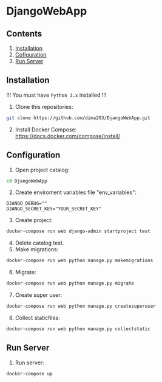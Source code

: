 # DjangoWebApp

## Contents

1. [Installation](#Installation)       
2. [Cofiguration](#Configuration)   
3. [Run Server](#RunServer)

## <a name="Installation"></a> Installation

!!! You must have `Python 3.x` installed !!! 

1. Clone this repositories:    
```bash
git clone https://github.com/dima203/DjangoWebApp.git
```
2. Install Docker Compose:    
    https://docs.docker.com/compose/install/

## <a name="Configuration"></a> Configuration   

1. Open project catalog:    
```bash
cd DjangoWebApp
```
2. Create enviroment variables file "env_variables":      
```
DJANGO_DEBUG=""
DJANGO_SECRET_KEY="YOUR_SECRET_KEY"
```
3. Create project:    
```bash
docker-compose run web django-admin startproject test
```
4. Delete catalog test.       
5. Make migrations:
```bash
docker-compose run web python manage.py makemigrations
```
6. Migrate:
```bash
docker-compose run web python manage.py migrate
```
7. Create super user:    
```bash
docker-compose run web python manage.py createsuperuser
```
8. Collect staticfiles:     
```bash
docker-compose run web python manage.py collectstatic
```

## <a name="RunServer"></a> Run Server      

1. Run server:      
```bash
docker-compose up
```